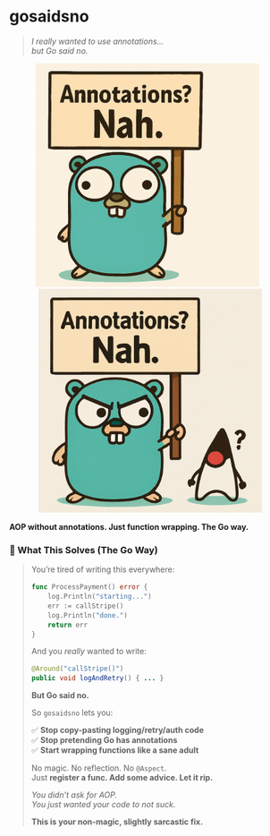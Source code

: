 # gosaidsno

> _I really wanted to use annotations…_  
> _but Go said no._

<p align="center">
  <img src="./gosaidno1.png" alt="goxide logo" width="400" style="display:inline-block; margin-right:10px;"/>
  <img src="./gosaidno2.png" alt="goxide logo 2" width="400" style="display:inline-block;"/>
</p>

**AOP without annotations. Just function wrapping. The Go way.**

### 🤡 What This Solves (The Go Way)

> You’re tired of writing this everywhere:  
> ```go  
> func ProcessPayment() error {  
>     log.Println("starting...")  
>     err := callStripe()  
>     log.Println("done.")  
>     return err  
> }  
> ```  
>  
> And you *really* wanted to write:  
> ```java  
> @Around("callStripe()")  
> public void logAndRetry() { ... }  
> ```  
>  
> **But Go said no.**  
>  
> So `gosaidsno` lets you:  
>  
> ✅ **Stop copy-pasting logging/retry/auth code**  
> ✅ **Stop pretending Go has annotations**  
> ✅ **Start wrapping functions like a sane adult**  
>  
> No magic. No reflection. No `@Aspect`.  
> Just **register a func. Add some advice. Let it rip.**  
>  
> *You didn’t ask for AOP.*  
> *You just wanted your code to not suck.*  
>  
> **This is your non-magic, slightly sarcastic fix.**
